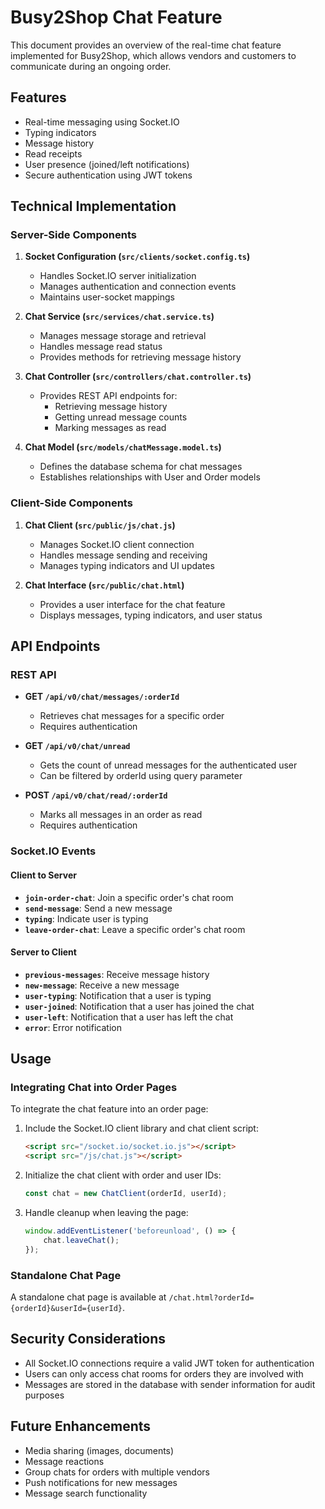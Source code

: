 # Busy2Shop Chat Feature

This document provides an overview of the real-time chat feature implemented for Busy2Shop, which allows vendors and customers to communicate during an ongoing order.

## Features

- Real-time messaging using Socket.IO
- Typing indicators
- Message history
- Read receipts
- User presence (joined/left notifications)
- Secure authentication using JWT tokens

## Technical Implementation

### Server-Side Components

1. **Socket Configuration (`src/clients/socket.config.ts`)**
   - Handles Socket.IO server initialization
   - Manages authentication and connection events
   - Maintains user-socket mappings

2. **Chat Service (`src/services/chat.service.ts`)**
   - Manages message storage and retrieval
   - Handles message read status
   - Provides methods for retrieving message history

3. **Chat Controller (`src/controllers/chat.controller.ts`)**
   - Provides REST API endpoints for:
     - Retrieving message history
     - Getting unread message counts
     - Marking messages as read

4. **Chat Model (`src/models/chatMessage.model.ts`)**
   - Defines the database schema for chat messages
   - Establishes relationships with User and Order models

### Client-Side Components

1. **Chat Client (`src/public/js/chat.js`)**
   - Manages Socket.IO client connection
   - Handles message sending and receiving
   - Manages typing indicators and UI updates

2. **Chat Interface (`src/public/chat.html`)**
   - Provides a user interface for the chat feature
   - Displays messages, typing indicators, and user status

## API Endpoints

### REST API

- **GET `/api/v0/chat/messages/:orderId`**
  - Retrieves chat messages for a specific order
  - Requires authentication

- **GET `/api/v0/chat/unread`**
  - Gets the count of unread messages for the authenticated user
  - Can be filtered by orderId using query parameter

- **POST `/api/v0/chat/read/:orderId`**
  - Marks all messages in an order as read
  - Requires authentication

### Socket.IO Events

#### Client to Server

- **`join-order-chat`**: Join a specific order's chat room
- **`send-message`**: Send a new message
- **`typing`**: Indicate user is typing
- **`leave-order-chat`**: Leave a specific order's chat room

#### Server to Client

- **`previous-messages`**: Receive message history
- **`new-message`**: Receive a new message
- **`user-typing`**: Notification that a user is typing
- **`user-joined`**: Notification that a user has joined the chat
- **`user-left`**: Notification that a user has left the chat
- **`error`**: Error notification

## Usage

### Integrating Chat into Order Pages

To integrate the chat feature into an order page:

1. Include the Socket.IO client library and chat client script:
   ```html
   <script src="/socket.io/socket.io.js"></script>
   <script src="/js/chat.js"></script>
   ```

2. Initialize the chat client with order and user IDs:
   ```javascript
   const chat = new ChatClient(orderId, userId);
   ```

3. Handle cleanup when leaving the page:
   ```javascript
   window.addEventListener('beforeunload', () => {
       chat.leaveChat();
   });
   ```

### Standalone Chat Page

A standalone chat page is available at `/chat.html?orderId={orderId}&userId={userId}`.

## Security Considerations

- All Socket.IO connections require a valid JWT token for authentication
- Users can only access chat rooms for orders they are involved with
- Messages are stored in the database with sender information for audit purposes

## Future Enhancements

- Media sharing (images, documents)
- Message reactions
- Group chats for orders with multiple vendors
- Push notifications for new messages
- Message search functionality
